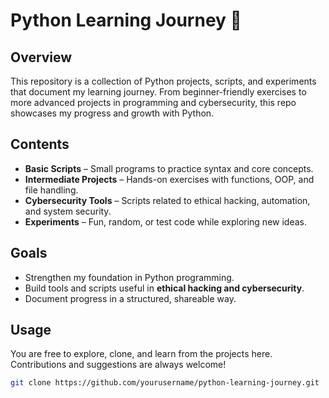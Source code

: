 # Python Learning Journey 🚀  

## Overview  
This repository is a collection of Python projects, scripts, and experiments that document my learning journey. From beginner-friendly exercises to more advanced projects in programming and cybersecurity, this repo showcases my progress and growth with Python.  

## Contents  
- **Basic Scripts** – Small programs to practice syntax and core concepts.  
- **Intermediate Projects** – Hands-on exercises with functions, OOP, and file handling.  
- **Cybersecurity Tools** – Scripts related to ethical hacking, automation, and system security.  
- **Experiments** – Fun, random, or test code while exploring new ideas.  

## Goals  
- Strengthen my foundation in Python programming.  
- Build tools and scripts useful in **ethical hacking and cybersecurity**.  
- Document progress in a structured, shareable way.  

## Usage  
You are free to explore, clone, and learn from the projects here. Contributions and suggestions are always welcome!  

```sh
git clone https://github.com/yourusername/python-learning-journey.git
